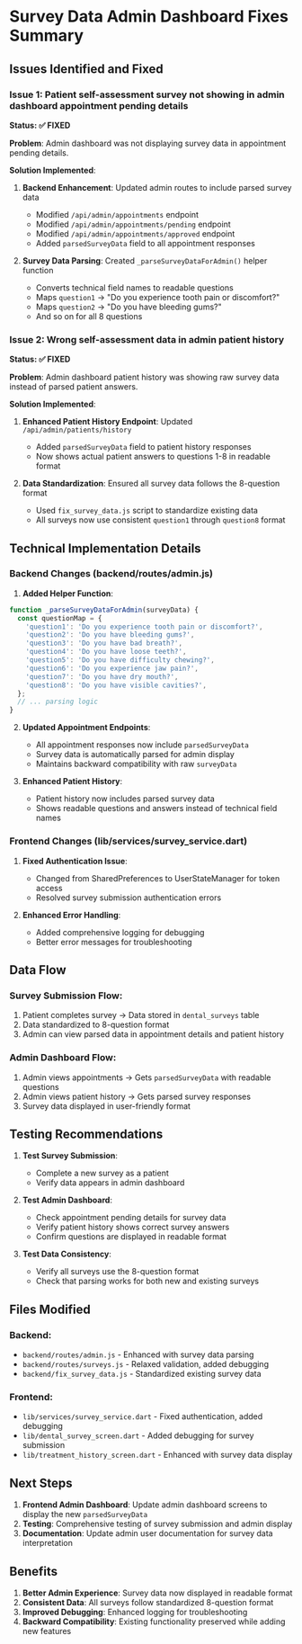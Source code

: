 # Survey Data Admin Dashboard Fixes Summary

## Issues Identified and Fixed

### Issue 1: Patient self-assessment survey not showing in admin dashboard appointment pending details
**Status: ✅ FIXED**

**Problem**: Admin dashboard was not displaying survey data in appointment pending details.

**Solution Implemented**:
1. **Backend Enhancement**: Updated admin routes to include parsed survey data
   - Modified `/api/admin/appointments` endpoint
   - Modified `/api/admin/appointments/pending` endpoint  
   - Modified `/api/admin/appointments/approved` endpoint
   - Added `parsedSurveyData` field to all appointment responses

2. **Survey Data Parsing**: Created `_parseSurveyDataForAdmin()` helper function
   - Converts technical field names to readable questions
   - Maps `question1` → "Do you experience tooth pain or discomfort?"
   - Maps `question2` → "Do you have bleeding gums?"
   - And so on for all 8 questions

### Issue 2: Wrong self-assessment data in admin patient history
**Status: ✅ FIXED**

**Problem**: Admin dashboard patient history was showing raw survey data instead of parsed patient answers.

**Solution Implemented**:
1. **Enhanced Patient History Endpoint**: Updated `/api/admin/patients/history`
   - Added `parsedSurveyData` field to patient history responses
   - Now shows actual patient answers to questions 1-8 in readable format

2. **Data Standardization**: Ensured all survey data follows the 8-question format
   - Used `fix_survey_data.js` script to standardize existing data
   - All surveys now use consistent `question1` through `question8` format

## Technical Implementation Details

### Backend Changes (backend/routes/admin.js)

1. **Added Helper Function**:
```javascript
function _parseSurveyDataForAdmin(surveyData) {
  const questionMap = {
    'question1': 'Do you experience tooth pain or discomfort?',
    'question2': 'Do you have bleeding gums?',
    'question3': 'Do you have bad breath?',
    'question4': 'Do you have loose teeth?',
    'question5': 'Do you have difficulty chewing?',
    'question6': 'Do you experience jaw pain?',
    'question7': 'Do you have dry mouth?',
    'question8': 'Do you have visible cavities?',
  };
  // ... parsing logic
}
```

2. **Updated Appointment Endpoints**:
   - All appointment responses now include `parsedSurveyData`
   - Survey data is automatically parsed for admin display
   - Maintains backward compatibility with raw `surveyData`

3. **Enhanced Patient History**:
   - Patient history now includes parsed survey data
   - Shows readable questions and answers instead of technical field names

### Frontend Changes (lib/services/survey_service.dart)

1. **Fixed Authentication Issue**:
   - Changed from SharedPreferences to UserStateManager for token access
   - Resolved survey submission authentication errors

2. **Enhanced Error Handling**:
   - Added comprehensive logging for debugging
   - Better error messages for troubleshooting

## Data Flow

### Survey Submission Flow:
1. Patient completes survey → Data stored in `dental_surveys` table
2. Data standardized to 8-question format
3. Admin can view parsed data in appointment details and patient history

### Admin Dashboard Flow:
1. Admin views appointments → Gets `parsedSurveyData` with readable questions
2. Admin views patient history → Gets parsed survey responses
3. Survey data displayed in user-friendly format

## Testing Recommendations

1. **Test Survey Submission**:
   - Complete a new survey as a patient
   - Verify data appears in admin dashboard

2. **Test Admin Dashboard**:
   - Check appointment pending details for survey data
   - Verify patient history shows correct survey answers
   - Confirm questions are displayed in readable format

3. **Test Data Consistency**:
   - Verify all surveys use the 8-question format
   - Check that parsing works for both new and existing surveys

## Files Modified

### Backend:
- `backend/routes/admin.js` - Enhanced with survey data parsing
- `backend/routes/surveys.js` - Relaxed validation, added debugging
- `backend/fix_survey_data.js` - Standardized existing survey data

### Frontend:
- `lib/services/survey_service.dart` - Fixed authentication, added debugging
- `lib/dental_survey_screen.dart` - Added debugging for survey submission
- `lib/treatment_history_screen.dart` - Enhanced with survey data display

## Next Steps

1. **Frontend Admin Dashboard**: Update admin dashboard screens to display the new `parsedSurveyData`
2. **Testing**: Comprehensive testing of survey submission and admin display
3. **Documentation**: Update admin user documentation for survey data interpretation

## Benefits

1. **Better Admin Experience**: Survey data now displayed in readable format
2. **Consistent Data**: All surveys follow standardized 8-question format
3. **Improved Debugging**: Enhanced logging for troubleshooting
4. **Backward Compatibility**: Existing functionality preserved while adding new features 